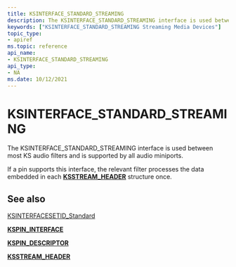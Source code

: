 ```yaml
---
title: KSINTERFACE_STANDARD_STREAMING
description: The KSINTERFACE_STANDARD_STREAMING interface is used between most KS audio filters and is supported by all audio miniports.
keywords: ["KSINTERFACE_STANDARD_STREAMING Streaming Media Devices"]
topic_type:
- apiref
ms.topic: reference
api_name:
- KSINTERFACE_STANDARD_STREAMING
api_type:
- NA
ms.date: 10/12/2021
---
```


# KSINTERFACE_STANDARD_STREAMING

The KSINTERFACE_STANDARD_STREAMING interface is used between most KS audio filters and is supported by all audio miniports.

If a pin supports this interface, the relevant filter processes the data embedded in each [**KSSTREAM_HEADER**](/windows-hardware/drivers/ddi/ks/ns-ks-ksstream_header) structure once.

## See also

[KSINTERFACESETID_Standard](ksinterfacesetid-standard.md)

[**KSPIN_INTERFACE**](./kspin-interface-structure.md)

[**KSPIN_DESCRIPTOR**](/windows-hardware/drivers/ddi/ks/ns-ks-kspin_descriptor)

[**KSSTREAM_HEADER**](/windows-hardware/drivers/ddi/ks/ns-ks-ksstream_header)
